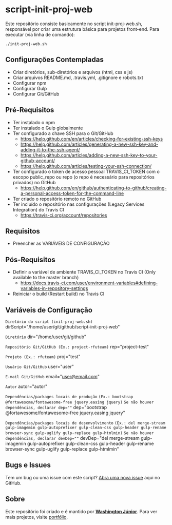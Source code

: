 # script-init-proj-web

Este repositório consiste basicamente no script init-proj-web.sh, responsável por criar uma estrutura básica para projetos front-end. Para executar (via linha de comando):

`./init-proj-web.sh`

## Configurações Contempladas

* Criar diretórios, sub-diretórios e arquivos (html, css e js)
* Criar arquivos README.md, .travis.yml, .gitignore e robots.txt
* Configurar npm
* Configurar Gulp
* Configurar Git/GitHub

## Pré-Requisitos

* Ter instalado o npm
* Ter instalado o Gulp globalmente
* Ter configurado a chave SSH para o Git/GitHub
  * https://help.github.com/en/articles/checking-for-existing-ssh-keys
  * https://help.github.com/articles/generating-a-new-ssh-key-and-adding-it-to-the-ssh-agent/
  * https://help.github.com/articles/adding-a-new-ssh-key-to-your-github-account/
  * https://help.github.com/articles/testing-your-ssh-connection/
* Ter configurado o token de acesso pessoal TRAVIS_CI_TOKEN com o escopo public_repo ou repo (o repo é necessário para repositórios privados) no GitHub
  * https://help.github.com/en/github/authenticating-to-github/creating-a-personal-access-token-for-the-command-line
* Ter criado o repositório remoto no GitHub
* Ter incluído o repositório nas configurações (Legacy Services Integration) do Travis CI
  * https://travis-ci.org/account/repositories

## Requisitos

* Preencher as VARIÁVEIS DE CONFIGURAÇÃO

## Pós-Requisitos

* Definir a variável de ambiente TRAVIS_CI_TOKEN no Travis CI (Only available to the master branch)
  * https://docs.travis-ci.com/user/environment-variables#defining-variables-in-repository-settings
* Reiniciar o build (Restart build) no Travis CI

## Variáveis de Configuração

`Diretório do script (init-proj-web.sh)`
dirScript="/home/user/git/github/script-init-proj-web"

`Diretório`
dir="/home/user/git/github"

`Repositório Git/GitHub (Ex.: project-rfuteam)`
rep="project-test"

`Projeto (Ex.: rfuteam)`
proj="test"

`Usuário Git/GitHub`
user="user"

`E-mail Git/GitHub`
email="user@email.com"

`Autor`
autor="autor"

`Dependências/packages locais de produção`
`(Ex.: bootstrap @fortawesome/fontawesome-free jquery.easing jquery)`
`Se não houver dependências, declarar dep=""`
dep="bootstrap @fortawesome/fontawesome-free jquery.easing jquery"

`Dependências/packages locais de desenvolvimento`
`(Ex.: del merge-stream gulp-imagemin gulp-autoprefixer gulp-clean-css gulp-header gulp-rename browser-sync gulp-uglify gulp-replace gulp-htmlmin)`
`Se não houver dependências, declarar devDep=""`
devDep="del merge-stream gulp-imagemin gulp-autoprefixer gulp-clean-css gulp-header gulp-rename browser-sync gulp-uglify gulp-replace gulp-htmlmin"

## Bugs e Issues

Tem um bug ou uma issue com este script? [Abra uma nova issue](https://github.com/wjuniori/script-init-proj-web/issues) aqui no GitHub.

## Sobre

Este repositório foi criado e é mantido por **[Washington Júnior](https://github.com/wjuniori/)**. Para ver mais projetos, visite [portfólio](https://wjuniori.github.io/).

